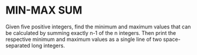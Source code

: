 # MIN-MAX SUM

Given five positive integers, find the minimum and maximum values that can be calculated by summing exactly n-1 of the n integers.
Then print the respective minimum and maximum values as a single line of two space-separated long integers.